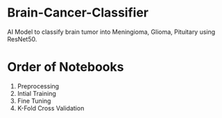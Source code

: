 # Brain-Cancer-Classifier
AI Model to classify brain tumor into Meningioma, Glioma, Pituitary using ResNet50.

# Order of Notebooks
1. Preprocessing
2. Intial Training
3. Fine Tuning
4. K-Fold Cross Validation
